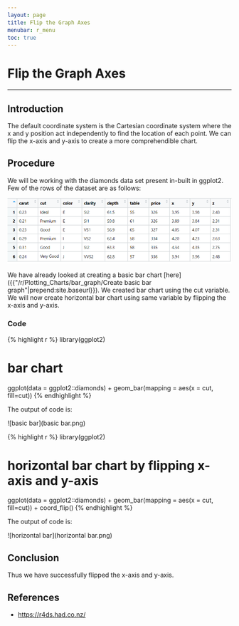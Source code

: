```yaml
---
layout: page
title: Flip the Graph Axes
menubar: r_menu
toc: true
---
```


# Flip the Graph Axes

-------------------------------------------------------------------

## Introduction

The default coordinate system is the Cartesian coordinate system where the x and y position act independently to find the location of each point. We can flip the x-axis and y-axis to create a more comprehendible chart.

## Procedure

We will be working with the diamonds data set present in-built in ggplot2. Few of the rows of the dataset are as follows:

![diamond](diamond.png)

We have already looked at creating a basic bar chart [here]({{"/r/Plotting_Charts/bar_graph/Create basic bar graph"|prepend:site.baseurl}}). We created bar chart using the cut variable. We will now create horizontal bar chart using same variable by flipping the x-axis and y-axis.


### Code

{% highlight r %} 
library(ggplot2)
# bar chart
ggplot(data = ggplot2::diamonds) + geom_bar(mapping = aes(x = cut, fill=cut))
{% endhighlight %}

The output of code is:

![basic bar](basic bar.png)


{% highlight r %} 
library(ggplot2)
# horizontal bar chart by flipping x-axis and y-axis
ggplot(data = ggplot2::diamonds) + geom_bar(mapping = aes(x = cut, fill=cut)) + coord_flip()
{% endhighlight %}

The output of code is:

![horizontal bar](horizontal bar.png)



## Conclusion

Thus we have successfully flipped the x-axis and y-axis. 


## References
- https://r4ds.had.co.nz/